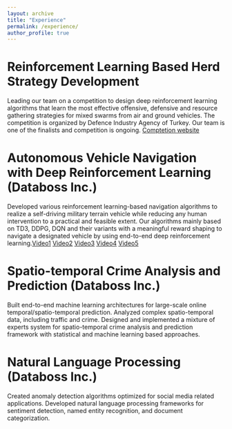 ```yaml
---
layout: archive
title: "Experience"
permalink: /experience/
author_profile: true
---
```


# Reinforcement Learning Based Herd Strategy Development

Leading our team on a competition to design deep reinforcement learning algorithms that learn the most effective offensive, defensive and resource gathering strategies for mixed swarms from air and ground vehicles. The competition is organized by Defence Industry Agency of Turkey. Our team is one of the finalists and competition is ongoing. [Comptetion website](https://y3.ssyz.org.tr/y3/competition/suru)

# Autonomous Vehicle Navigation with Deep Reinforcement Learning (Databoss Inc.)

Developed various reinforcement learning-based navigation algorithms to realize a self-driving military terrain vehicle while reducing any human intervention to a practical and feasible extent. Our algorithms mainly based on TD3, DDPG, DQN and their variants with a meaningful reward shaping to navigate a designated vehicle by using end-to-end deep reinforcement learning.[Video1](https://drive.google.com/file/d/1cydSGHRMMQOVA6G1NzMHNKAsRVR-L5H2/view?usp=sharing)
[Video2](https://drive.google.com/file/d/11ppiVDL1N6hPjpOGDdNeiUHCq9OpRh_J/view?usp=sharing)
[Video3](https://drive.google.com/file/d/1hQEWFOX1yEn9SXGDKCd9fzIOXB6aueHV/view?usp=sharing)
[Video4](https://drive.google.com/file/d/1ccViVKb2jcc8qpcFWS8wiwZjHxQe9GX8/view?usp=sharing)
[Video5](https://drive.google.com/file/d/1zRpX37QBUa9kl7-plpKz8mWobSLt5BX3/view?usp=sharing)

# Spatio-temporal Crime Analysis and Prediction (Databoss Inc.)

Built end-to-end machine learning architectures for large-scale online temporal/spatio-temporal prediction. Analyzed complex spatio-temporal data, including traffic and crime. Designed and implemented a mixture of experts system for spatio-temporal crime analysis and prediction framework with statistical and machine learning based approaches.

# Natural Language Processing (Databoss Inc.)

Created anomaly detection algorithms optimized for social media related applications. Developed natural language processing frameworks for sentiment
detection, named entity recognition, and document categorization.










